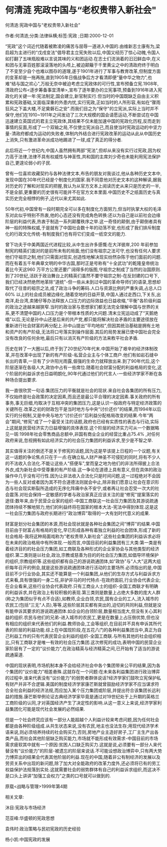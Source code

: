 # 何清涟  宪政中国与“老权贵带入新社会"    
    
何清涟:宪政中国与“老权贵带入新社会"    
作者:何清涟;分类:法律纵横;标签:宪政 ;日期:2000-12-01    
“宪政"这个词近代随着被欺凌的痛苦与屈辱一道进入中国的.由维新志士康有为,梁启超为主进行的“戊戌变法"倡导君主立宪失败以后,中国又经历了惊心动魄,令国人如打翻了五味瓶般难以言说其味的义和团运动.在志士们流淌着的汩汩鲜血中,在义和团与无辜百姓那滚滚落地的头颅上,被迫颠簸于千里黄尘之中的清政府终于明白了不变至少自个也难以图存的道理,遂于1901年进行了军事与教育改革,但制度方面的变革却是一拖再拖,直到1905年日俄战争后方才看清即便“量中华之物力",也难“结与国之欢心",万般无奈中被迫考虑立宪政体的可行性,宣布预备立宪.1908年,清政府公布<逐步筹备事宜清单>,宣布了逐年要办的立宪事项,预备到1916年进入宪政化的关键一年:宪法制定,国会建立,新官制实行.但当时的中国既缺乏自由主义积累和宪政基础,又面临深重的外患内忧,实行宪政,正如当时的人所形容,有如在“骤雨狂风之下盖大楼,不足奠磐石之安".而我们目之为“保守"的立宪派,实际上当时并不保守,他们在1910~1911年之间发动了三次大规模的国会请愿运动,不断尝试在中国迅速建立英国式的君主立宪政体,其结果不仅未能加速中国的宪政化历程,反而走到事情的反面,形成了一个双输之局,不仅使立宪派自己,而且使当时宪政运动的中坚力量-清政府都成为运动的失败者,体制内外结合进行宪政改革的运动从此从中国历史上消失,只有激进革命派成功地踢进了一球,成了真正的得分者.    
此后将近一个世纪内,中国人虽然拥有两部“宪法",但却从来没有实行过宪政,因为权力高于法律,法律不具有权威性与神圣性,共和国的主席刘少奇也未能利用宪法保护自己,更遑论弱小的子民.    
曾有一位喜欢收藏契约与各种法律文本,布告的朋友对我谈过,他从各种历史文本中,发现中国在30年代已经是个制度化的国家.我不同意他对历史文本的这种解读,据我对历史的了解和对现实的把握,我认为从官方文本上阅读历史从来只是历史的一半,不是全部,更重要的历史很有可能并不在官方文本里面.中国历史不之纸面历史与真实历史完全相悖的例子,近代以来尤其如此.    
50年代初,中国曾有一段时期完全可以多在制度化方面努力,但当时执掌大权的毛泽东对此似乎特别不热衷,他的心态还没有完成角色转换:还以为自己是以前社会边缘阶层的利益代表,热衷于制造一系列颠覆秩序之举.这一奇怪的颠倒,由于颠倒者具有神一般的特殊权威,于是就有了中国社会数十年的动荡不安,也形成了我们排斥制度化的行政文化传统-有制度我们也有将它们变成一纸空文的能力.    
曾下功夫于中美两国近代进程比较,从中生出许多感慨:在大洋彼岸,200 年前参加制宪的精英们面对的是前所未有的局面,他们没有祖宗之法可守,也没有任何人要求他们守祖宗之制,他们只需面对现实,创造性地解决现实纷然杂陈于他们面前的问题.而在有着五千年典章文明的中华古国,那时正是号称有“十全武功"的乾隆皇帝统治着比今天这960 万平方公里还要广阔得多的版图,守祖宗之制成了当然的治国原则.到了20世纪,活跃于政治舞台上的精英们虽然不要守祖宗之制-在反封建的口号下,我们已经决然绝然地革除“道统"-但一些从未到过中国的革命导师们的语录,思想却取代了往昔的祖宗之法,成了政治斗争的筹码.人口与资源比例的严重失调,占总人口60% 以上的社会成员被边缘化,随着空地的日益开垦,中国人通过走西口,下关东,出南洋,赴台湾,卖猪仔等办法释放人口压力的边际效益也日益收缩,“平衡"各阶级利益的政治之途越来越狭窄.当时的政治家与思想家们都无法完全理解中国与世界的关系,更不清楚中国的人口压力是个带根本性质的大问题.清末立宪运动成了“天鹅绝唱"以后,无论是孙中山还是后来的共产党,都只能将解决社会矛盾的主要途径放在重新进行社会财富的再分配上.孙中山提出“平均地权",但因其统治基础是拥有土地和资产的有产阶级,无法将口号落实到操作层面.其后的局势发展已使中国社会完全没有改良的任何余地,最后只有以消灭有产阶级的方法来敉平社会矛盾.    
历史在转了一大圈以后,终于到了20世纪70年代末.中国开始了艰辛的经济体制改革,并在改革中出现了新的有产阶级-私营企业主与个体工商户.他们有如岩石缝中长出的青草,一旦有了少许阳光雨露,倔强的生命力就释放出来.到了90年代后,这个阶层逐渐在各级人大,政协中占有一些席位.随着社会财富分配的利益格局的变化,这个阶层的利益诉求也日益明朗化,90年代通过他们的代言人-一些经济学家不断在各种场合提出要求.    
我一直很欣赏一句话:集团压力的平衡就是社会的现状.来自社会各集团的所有压力,不仅始终是社会政策的决定因素,而且还是最公平合理的决定因素.事关政府的所有事务,事无巨细,均取决于互相冲突的集团压力,这是认识一般政府与特定经济政策的关键所在.改革之初的财政包干是当时地方与中央“讨价还价"的结果,而1994年以后实行的分税制,又是中央与地方“讨价还价"后利益分配格局改变的结果.今年“两会"期间,“修宪"成了一个最受关注的话题,政府也已经有实质性的表态与行动,实际上这就是民营经济实力日益增强的具体表现.这个阶层的经济实力可从一个数据略见一斑:1998年社会零售商品总额中,非国有商业企业的经营比重占75.4% ,对任何政府来说,忽视拥有如此经济实力的社会压力集团的利益诉求,至少是不智之举.    
其实值得关注的倒还不是关于修宪的话题,因为这是早该提上日程的一个议题,有关这一话题的争论焦点只在于一点:在确立私人财产神圣不可侵犯的同时,将有不少人的不法收入合法化.不能让这些人“搭便车",堂而皇之地为他们的非法所得披上合法外衣,成为新社会中受尊重的有产阶级.这一争论在道德上具有意义,但在具体的政治操作中几乎没有可行性.因为让非法收入合法化只是时间问题,这一过程绝对不会因为一些人反对或者因为其不符合道德法则就会中止,除非我们愿意让社会在意识形态与社会现实断裂所造成的无序化阵痛中永不安宁,或者再让社会忍受一次大的社会震荡.对社会保持一定敏感的学者与政治家真正应该关注的是“修宪"提案落实的途径:数年来,由于民营企业家的组织-中国工商联这一社会压力集团及其游说疏通团体持续不懈地努力,他们的利益终将在国家的根本大法-宪法中得到体现.这是这一社会压力集团与政府长期进行“政治博弈"取得的一大有划时代意义的成果.    
财富是划分社会集团的本源,而社会现状就是各种社会集团之间“博弈"的结果.中国目前由于财富占有格局的变化,早已形成各种有着独立利益的社会团体,形成了新的社会格局-我将这种局面戏称为“老权贵带入新社会".这些社会集团的利益诉求必将在未来的政治格局中有所体现.一般而言,中国目前的利益集团有三大类:第一类是有着经济目的的社会压力集团,如工商联及各种形式的企业家协会与其他类型的经济组织.第二类则是以社会,政治,宗教或慈善为目的的社会压力集团,如倡导环境保护的组织,宗教组织等.这些组织都有自己的游说疏通团体,如“政协"与“人大"这两大组织每年召开的例会,就是这些游说疏通团体进行活动的主要场所.必须指出的是,中国目前不少行业协会,其实还不能算是一个利益集团,从他们的生存方式与利益诉求方式来看,具有很强的一身二任,非驴非马的时代特点-在政府面前,行业协会代表企业;在企业看来,这些行业协会代表政府.只有工商业人士的组织-全国工商联才有明确的利益诉求,并在政治上有较积极的表现.第三类则是数量上占绝大多数的庞大人群(称之为集团似乎有点不合适),如教师,企业白领,农民,国有企业的工人,流入城市的农民工(包括“三无"人员),等等,这些阶层其实都有突出的,迫切的共同利益,但就是没有能申诉其要求的游说疏通团体.如企业的白领阶层,数量相当庞大,但没有关心其利益的组织.农民与他们的兄弟-进入城市的农民工,更是在数量上占压倒优势,但也没有相应的组织来代表他们的利益.教师协会,工会等组织,在目前并不具有申诉其所代表的阶层的利益功能.综上在中国现阶段,在五花八门的各种利益集团当中,真正为自己利益工作的只有代表民营企业利益的组织-全国工商联.与所有其他的社会组织相比,只有工商联才是唯一有效的社会压力集团.这次修宪的成功,表明中国的民营企业家阶层有了一定的“议价能力",在政治精英与经济精英之间,已开始有了适当的游说疏通渠道.    
中国的现状表明,市场机制本身不会给经济社会中各个集团带来公平的结果,因为各个集团的“议价能力"相差悬殊.这就存在一个问题:在未来各利益集团进行政治博弈的过程中,谁来代表没有“议价能力"的弱势者群体说话?经济学家们鼓吹立宪保护私有财产并非不合逻辑.美国的制度经济学家康芒斯就曾鼓励经济学家不应当谋求符合全社会利益的经济法规,而应加入某个压力集团或阶层,并提出符合该集团长远利益的措施.康芒斯举例论证古典经济学家毕竟是通过对19世纪处于上升期的英格兰工商阶级的认同,才对英国经济产生了决定性的影响.从这一意义上来说,经济学家利益集团化可能是现代社会发展的必然结果.    
但是一个社会终究应该有一部分人能超越个人利益计较来考虑问题,因为任何社会都是由各种阶级组成.从共生状态来说,没有农民,地主也没法生存;用现代经济学术语来说,则必须培养持续的社会购买力,否则,房地产业主造好房子,工厂主生产出各类产品,而社会其他阶层缺乏购买能力,市场就不能形成有效需求-中国目前的市场需求疲软其中就有一个原因:贫困人口缺乏购买力.这就是说,必须要有一部分人来代替没有“议价能力"的阶层-被遗忘的阶层来说话.不可能设想政治博弈中,只有两大势力博弈出的结果会代表其他阶层的利益.现在的中国,随着非公有制经济的发展以及劳资关系中出现的新问题,除了加大对全能政府的改革力度外,还必须将已有的劳工权益保护法规落到实处.这就需要社会的弱势群体有自己的利益诉求组织,而这决不是口头上讲讲“加强工会权力"之类的口号就可以做到的.    
原载<战略与管理>1999年第4期    
    
相关文章:    
沐目:宪政与市场经济    
范亚峰:华盛顿的宪政思想    
袁伟时:政治策略与民初宪政的历史经验    
杨小凯:中国宪政的发展